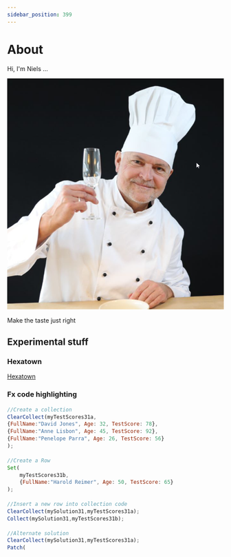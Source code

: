 ```yaml
---
sidebar_position: 399
---
```


# About
Hi, I'm Niels ...

![](2022-09-29-21-06-03.png)

Make the taste just right 

## Experimental stuff

### Hexatown
[Hexatown](../devops/hexatown/get-started.md)


### Fx code highlighting
```javascript
//Create a collection
ClearCollect(myTestScores31a,
{FullName:"David Jones", Age: 32, TestScore: 78},
{FullName:"Anne Lisbon", Age: 45, TestScore: 92},
{FullName:"Penelope Parra", Age: 26, TestScore: 56}
);

//Create a Row
Set(
    myTestScores31b,
    {FullName:"Harold Reimer", Age: 50, TestScore: 65}
);

//Insert a new row into collection code
ClearCollect(mySolution31,myTestScores31a);
Collect(mySolution31,myTestScores31b);

//Alternate solution
ClearCollect(mySolution31,myTestScores31a);
Patch(

```